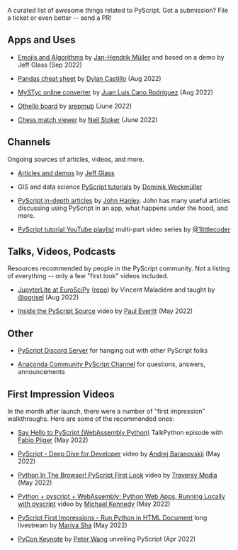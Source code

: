 A curated list of awesome things related to PyScript.
Got a submission?
File a ticket or even better -- send a PR!

## Apps and Uses

- [Emojis and Algorithms](https://github.com/kolibril13/pyscript-emoji-skimage) by [Jan-Hendrik Müller](https://twitter.com/kolibril13) and based on a demo by Jeff Glass (Sep 2022)

- [Pandas cheat sheet](https://pandas.dylancastillo.co) by [Dylan Castillo](https://twitter.com/_dylancastillo) (Aug 2022)

- [MySTyc online converter](https://github.com/astrojuanlu/mystyc) by [Juan Luis Cano Rodríguez](https://twitter.com/juanluisback) (Aug 2022)

- [Othello board](https://github.com/srepmub/Pyscript-Othello-Board) by [srepmub](https://github.com/srepmub) (June 2022)

- [Chess match viewer](https://github.com/nmstoker/ChessMatchViewer) by [Neil Stoker](https://twitter.com/nmstoker) (June 2022)

## Channels

Ongoing sources of articles, videos, and more.

- [Articles and demos](https://jeff.glass/tags/pyscript/) by [Jeff Glass](https://twitter.com/jeffersglass) 
- GIS and data science [PyScript tutorials](https://geo.rocks/categories/pyscript/) by [Dominik Weckmüller](https://twitter.com/domegis)
- [PyScript in-depth articles](https://www.jhanley.com/blog/category/pyscript/) by [John Hanley](https://twitter.com/NeoPrimeAws). 
John has many useful articles discussing using PyScript in an app, what happens under the hood, and more.

- [PyScript tutorial YouTube playlist](https://www.youtube.com/playlist?list=PLpdmBGJ6ELUJ2ujkBcMQ3n0D2J2exAVTs) multi-part video series by [@1littlecoder](https://twitter.com/1littlecoder) 

## Talks, Videos, Podcasts

Resources recommended by people in the PyScript community.
Not a listing of everything -- only a few "first look" videos included.

- [JupyterLite at EuroSciPy](https://twitter.com/sklearn_inria/status/1564524486057132032) ([repo](https://github.com/Vincent-Maladiere/scipy-demo)) by Vincent Maladiére and taught by 
[@ogrisel](https://twitter.com/ogrisel) (Aug 2022)

- [Inside the PyScript Source](https://www.youtube.com/watch?v=SqNNLssFzm4) video by [Paul Everitt](https://twitter.com/paulweveritt/status) (May 2022)

## Other

- [PyScript Discord Server](https://discord.me/tynfpgrwda) for hanging out with other PyScript folks

- [Anaconda Community PyScript Channel](https://community.anaconda.cloud/c/tech-topics/pyscript/41) for questions, answers, announcements

## First Impression Videos

In the month after launch, there were a number of "first impression" walkthroughs.
Here are some of the recommended ones:

- [Say Hello to PyScript (WebAssembly Python)](https://talkpython.fm/episodes/show/367/say-hello-to-pyscript-webassembly-python) TalkPython episode with [Fabio Pliger](https://twitter.com/b_smoke) (May 2022)

- [PyScript - Deep Dive for Developer](https://www.youtube.com/watch?v=xAtoMtCfR3g) video by [Andrej Baranovskij](https://twitter.com/andrejusb) (May 2022)

- [Python In The Browser! PyScript First Look](https://www.youtube.com/watch?v=vxqBm6_0vyk) video by [Traversy Media](https://twitter.com/traversymedia) (May 2022)
 
- [Python + pyscript + WebAssembly: Python Web Apps, Running Locally with pyscript](https://www.youtube.com/watch?v=lC2jUeDKv-s) video by [Michael Kennedy](https://twitter.com/mkennedy) (May 2022)
 
- [PyScript First Impressions - Run Python in HTML Document](https://www.youtube.com/watch?v=yrn1OYu9q0E) long livestream by [Mariya Sha](https://www.pythonsimplified.org) (May 2022)

- [PyCon Keynote](https://www.youtube.com/watch?v=qKfkCY7cmBQ) by [Peter Wang](https://twitter.com/pwang) unveiling PyScript (Apr 2022)
